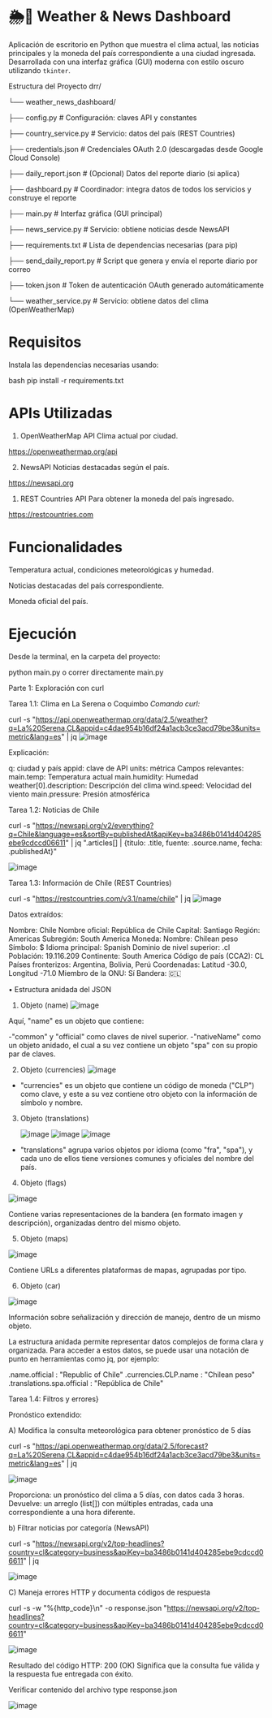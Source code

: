 # 🌦️📰 Weather & News Dashboard

Aplicación de escritorio en Python que muestra el clima actual, las noticias principales y la moneda del país correspondiente a una ciudad ingresada. Desarrollada con una interfaz gráfica (GUI) moderna con estilo oscuro utilizando `tkinter`.

  Estructura del Proyecto
drr/

└── weather_news_dashboard/

  ├── config.py              # Configuración: claves API y constantes
  
  ├── country_service.py     # Servicio: datos del país (REST Countries)
  
  ├── credentials.json       # Credenciales OAuth 2.0 (descargadas desde Google Cloud Console)
  
  ├── daily_report.json      # (Opcional) Datos del reporte diario (si aplica)
  
  ├── dashboard.py           # Coordinador: integra datos de todos los servicios y construye el reporte
  
  ├── main.py                # Interfaz gráfica (GUI principal)
  
  ├── news_service.py        # Servicio: obtiene noticias desde NewsAPI
  
  ├── requirements.txt       # Lista de dependencias necesarias (para pip)
  
  ├── send_daily_report.py   # Script que genera y envía el reporte diario por correo
  
  ├── token.json             # Token de autenticación OAuth generado automáticamente
  
  └── weather_service.py     # Servicio: obtiene datos del clima (OpenWeatherMap)
  


 #  Requisitos

Instala las dependencias necesarias usando:

bash
pip install -r requirements.txt

  # APIs Utilizadas
  
1. OpenWeatherMap API
Clima actual por ciudad.

https://openweathermap.org/api

2. NewsAPI
Noticias destacadas según el país.

https://newsapi.org

1. REST Countries API
Para obtener la moneda del país ingresado.

https://restcountries.com

   # Funcionalidades

Temperatura actual, condiciones meteorológicas y humedad.

Noticias destacadas del país correspondiente.

Moneda oficial del país.

  # Ejecución
Desde la terminal, en la carpeta del proyecto:

python main.py o correr directamente main.py

Parte 1: Exploración con curl

Tarea 1.1: Clima en La Serena o Coquimbo
*Comando curl:*

curl -s "https://api.openweathermap.org/data/2.5/weather?q=La%20Serena,CL&appid=c4dae954b16df24a1acb3ce3acd79be3&units=metric&lang=es" | jq
![image](https://github.com/user-attachments/assets/663d02a6-0736-439a-8d6b-262327036923)

Explicación:

 q: ciudad y país
 appid: clave de API
 units: métrica
 Campos relevantes:
 main.temp: Temperatura actual
 main.humidity: Humedad
 weather[0].description: Descripción del clima
 wind.speed: Velocidad del viento
 main.pressure: Presión atmosférica

 Tarea 1.2: Noticias de Chile
 
 curl -s "https://newsapi.org/v2/everything?q=Chile&language=es&sortBy=publishedAt&apiKey=ba3486b0141d404285ebe9cdccd06611" | jq ".articles[] | {titulo: .title, fuente: .source.name, fecha: .publishedAt}"

![image](https://github.com/user-attachments/assets/79adfbbf-633e-49b0-8590-90f26eed2304)

Tarea 1.3: Información de Chile (REST Countries)

curl -s "https://restcountries.com/v3.1/name/chile" | jq
![image](https://github.com/user-attachments/assets/dae50d21-830f-43dc-9d4f-2bff28989b4c)

Datos extraídos:

Nombre: Chile
Nombre oficial: República de Chile
Capital: Santiago
Región: Americas
Subregión: South America
Moneda:
 Nombre: Chilean peso
 Símbolo: $
Idioma principal: Spanish
Dominio de nivel superior: .cl
Población: 19.116.209
Continente: South America
Código de país (CCA2): CL
Países fronterizos: Argentina, Bolivia, Perú
Coordenadas: Latitud -30.0, Longitud -71.0
Miembro de la ONU: Sí
Bandera: 🇨🇱

•	Estructura anidada del JSON

 1. Objeto (name)
 ![image](https://github.com/user-attachments/assets/674ce5b0-e7f7-4b1c-86c7-dcc10b91fecb)

Aquí, "name" es un objeto que contiene:

-"common" y "official" como claves de nivel superior.
-"nativeName" como un objeto anidado, el cual a su vez contiene un objeto "spa" con su propio par de claves.

2. Objeto (currencies)
   ![image](https://github.com/user-attachments/assets/0638fec9-f208-40af-835a-bec3bb3b5ec1)

  - "currencies" es un objeto que contiene un código de moneda ("CLP") como clave, y este a su vez contiene otro objeto con la información de símbolo y nombre.

3. Objeto (translations)

   ![image](https://github.com/user-attachments/assets/e65363db-7357-4f54-9634-e0acf993dbf4)
   ![image](https://github.com/user-attachments/assets/b21c963f-888c-4c5e-8333-e26361e2e9d2)
   ![image](https://github.com/user-attachments/assets/fe2db023-cd69-42b5-ae77-c505aff2f1d6)
   
  - "translations" agrupa varios objetos por idioma (como "fra", "spa"), y cada uno de ellos tiene versiones comunes y oficiales del nombre del país.

4. Objeto (flags)

![image](https://github.com/user-attachments/assets/5018a0f4-e9e6-436d-880e-8e97394d582b)

Contiene varias representaciones de la bandera (en formato imagen y descripción), organizadas dentro del mismo objeto.


5. Objeto (maps)

![image](https://github.com/user-attachments/assets/ad806e1d-cca0-4325-8240-df606c5873d7)

Contiene URLs a diferentes plataformas de mapas, agrupadas por tipo.

6. Objeto (car)

![image](https://github.com/user-attachments/assets/f6f96831-44ab-4f73-b546-14291a80edd1)

Información sobre señalización y dirección de manejo, dentro de un mismo objeto.

La estructura anidada permite representar datos complejos de forma clara y organizada. Para acceder a estos datos, se puede usar una notación de punto en herramientas como jq, por ejemplo:

.name.official : "Republic of Chile"
.currencies.CLP.name : "Chilean peso"
.translations.spa.official : "República de Chile"

Tarea 1.4: Filtros y errores}

Pronóstico extendido:

A) Modifica la consulta meteorológica para obtener pronóstico de 5 días

curl -s "https://api.openweathermap.org/data/2.5/forecast?q=La%20Serena,CL&appid=c4dae954b16df24a1acb3ce3acd79be3&units=metric&lang=es" | jq

![image](https://github.com/user-attachments/assets/1d7a0098-8992-4258-ac7c-4876311d2b39)

Proporciona: un pronóstico del clima a 5 días, con datos cada 3 horas.
Devuelve: un arreglo (list[]) con múltiples entradas, cada una correspondiente a una hora diferente.

b) Filtrar noticias por categoría (NewsAPI)

curl -s "https://newsapi.org/v2/top-headlines?country=cl&category=business&apiKey=ba3486b0141d404285ebe9cdccd06611" | jq

![image](https://github.com/user-attachments/assets/6bbb9e35-9af5-4b5c-9db7-6fcb2c67bf5c)

C)	Maneja errores HTTP y documenta códigos de respuesta

curl -s -w "%{http_code}\n" -o response.json "https://newsapi.org/v2/top-headlines?country=cl&category=business&apiKey=ba3486b0141d404285ebe9cdccd06611"

![image](https://github.com/user-attachments/assets/8d3cff59-8b21-4981-b809-9b3bfe3b4a67)

Resultado del código HTTP:
200 (OK)  Significa que la consulta fue válida y la respuesta fue entregada con éxito.

Verificar contenido del archivo
type response.json

![image](https://github.com/user-attachments/assets/b357a08a-37f1-47d6-a8fa-49a5ba61f2e6)


















